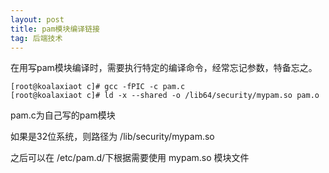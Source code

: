 ```yaml
---
layout: post
title: pam模块编译链接
tag: 后端技术
---
```


在用写pam模块编译时，需要执行特定的编译命令，经常忘记参数，特备忘之。

```
[root@koalaxiaot c]# gcc -fPIC -c pam.c
[root@koalaxiaot c]# ld -x --shared -o /lib64/security/mypam.so pam.o
```

pam.c为自己写的pam模块

如果是32位系统，则路径为 /lib/security/mypam.so

之后可以在 /etc/pam.d/下根据需要使用 mypam.so 模块文件
